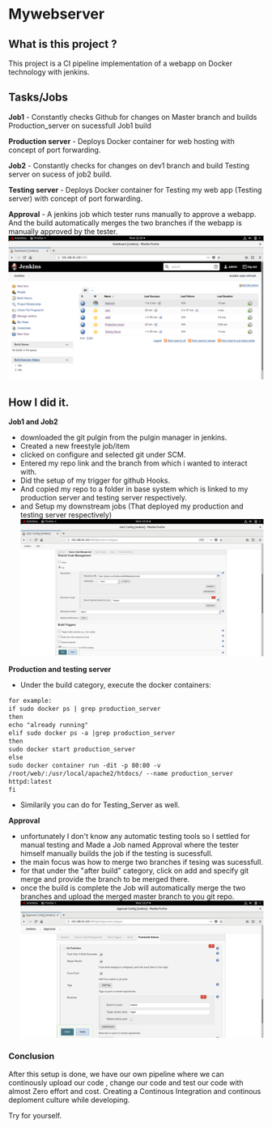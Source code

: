 # Mywebserver
## What is this project ?
 This project is a CI pipeline implementation of a webapp on Docker technology with jenkins.
## Tasks/Jobs
  **Job1** - Constantly checks Github for changes on Master branch and builds Production_server on sucessfull Job1 build
  
  **Production server** - Deploys Docker container for web hosting with concept of port forwarding.
  
  **Job2** - Constantly checks for changes on dev1 branch and build Testing server on sucess of job2 build.
  
  **Testing server** - Deploys Docker container for Testing my web app  (Testing server) with concept of port forwarding.
  
  **Approval** - A jenkins job which tester runs manually to approve a webapp. And the  build automatically merges the two branches 
                 if the webapp is manually approved by the tester.
                 ![Image of Job List](https://github.com/Sahilkumar098/Mywebserver/blob/master/Screenshots/jenkins%20job%20list.png)
## How I did it.
 **Job1 and Job2**
  - downloaded the git pulgin from the pulgin manager in jenkins.
  - Created a new freestyle job/item 
  - clicked on configure and selected git under SCM.
  - Entered my repo link and the branch from which i wanted to interact with.
  - Did the setup of my trigger for github Hooks.
  - And copied my repo to a folder in base system which is linked to my production server and testing server respectively.
  - and Setup my downstream jobs (That deployed my production and testing server respectively)
  ![Image of Job List](https://github.com/Sahilkumar098/Mywebserver/blob/master/Screenshots/Job1%20git.png)
 
 **Production and testing server**
   - Under the build category, execute the docker containers:
    
    for example: 
    if sudo docker ps | grep production_server
    then
    echo "already running"
    elif sudo docker ps -a |grep production_server
    then
    sudo docker start production_server
    else
    sudo docker container run -dit -p 80:80 -v /root/web/:/usr/local/apache2/htdocs/ --name production_server httpd:latest
    fi
    
   - Similarily you can do for Testing_Server as well.
 
 **Approval**
   - unfortunately I don't know any automatic testing tools so I settled for manual testing and Made a Job named Approval where the 
   tester himself manually builds the job if the testing is sucessfull. 
   - the main focus was how to merge two branches if tesing was sucessfull.
   - for that under the "after build" category, click on add and specify git merge and provide the branch to be merged there.
   - once the build is complete the Job will automatically merge the two branches and upload the merged master branch to you git repo.
   ![Image of Approval Job](https://github.com/Sahilkumar098/Mywebserver/blob/master/Screenshots/Jenkins%20Approval.png)
   
### Conclusion
 
 After this setup is done, we have our own pipeline where we can continously upload our code , change our code and test our code with 
 almost Zero effort and cost. Creating a Continous Integration and continous deploment culture while developing.
 
 Try for yourself.
 
